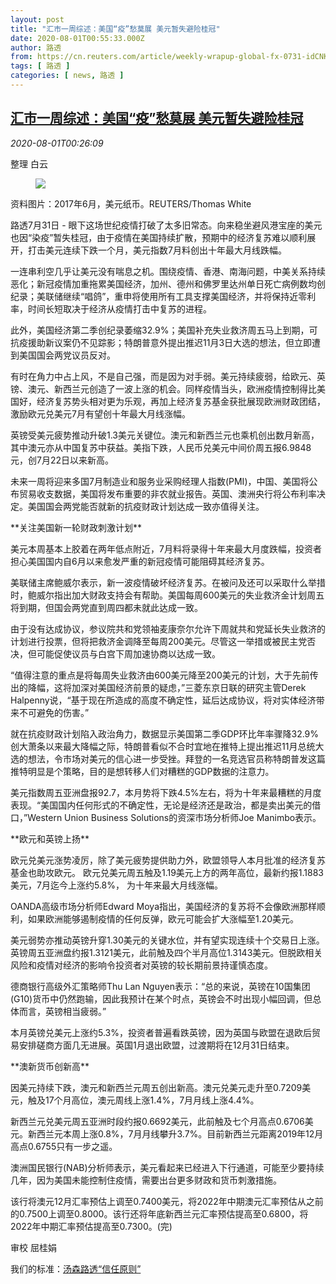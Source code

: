 ```yaml
---
layout: post
title: "汇市一周综述：美国“疫”愁莫展 美元暂失避险桂冠"
date: 2020-08-01T00:55:33.000Z
author: 路透
from: https://cn.reuters.com/article/weekly-wrapup-global-fx-0731-idCNKCS24X3A4
tags: [ 路透 ]
categories: [ news, 路透 ]
---
```

<!--1596243333000-->
[汇市一周综述：美国“疫”愁莫展 美元暂失避险桂冠](https://cn.reuters.com/article/weekly-wrapup-global-fx-0731-idCNKCS24X3A4)
------

<div>
<div><i>2020-08-01T00:26:09</i></div><div class="StandardArticleBody_body"><p>整理 白云 </p><div class="PrimaryAsset_container"><div class="Image_container" tabindex="-1"><figure class="Image_zoom" style="padding-bottom:"><div class="LazyImage_container LazyImage_dark" style="background-image:none"><img src="//s4.reutersmedia.net/resources/r/?m=02&amp;d=20200801&amp;t=2&amp;i=1527929473&amp;r=LYNXNPEG701WU&amp;w=600" aria-label="资料图片：2017年6月，美元纸币。REUTERS/Thomas White"/><div class="LazyImage_image LazyImage_fallback" style="background-image:url(//s4.reutersmedia.net/resources/r/?m=02&amp;d=20200801&amp;t=2&amp;i=1527929473&amp;r=LYNXNPEG701WU&amp;w=600);background-position:center center;background-color:inherit"></div></div><div class="Image_expand-button" aria-label="Expand Image Slideshow" role="button" tabindex="0"></div></figure><figcaption><div class="Image_caption"><span>资料图片：2017年6月，美元纸币。REUTERS/Thomas White</span></div></figcaption></div></div><p>路透7月31日 - 眼下这场世纪疫情打破了太多旧常态。向来稳坐避风港宝座的美元也因“染疫”暂失桂冠，由于疫情在美国持续扩散，预期中的经济复苏难以顺利展开，打击美元连续下跌一个月，美元指数7月料创出十年最大月线跌幅。 </p><p>一连串利空几乎让美元没有喘息之机。围绕疫情、香港、南海问题，中美关系持续恶化；新冠疫情加重拖累美国经济，加州、德州和佛罗里达州单日死亡病例数均创纪录；美联储继续“唱鸽”，重申将使用所有工具支撑美国经济，并将保持近零利率，时间长短取决于经济从疫情打击中复苏的进程。 </p><p>此外，美国经济第二季创纪录萎缩32.9%；美国补充失业救济周五马上到期，可抗疫援助新议案仍不见踪影；特朗普意外提出推迟11月3日大选的想法，但立即遭到美国国会两党议员反对。 </p><p>有时在角力中占上风，不是自己强，而是因为对手弱。美元持续疲弱，给欧元、英镑、澳元、新西兰元创造了一波上涨的机会。同样疫情当头，欧洲疫情控制得比美国好，经济复苏势头相对更为乐观，再加上经济复苏基金获批展现欧洲财政团结，激励欧元兑美元7月有望创十年最大月线涨幅。 </p><p>英镑受美元疲势推动升破1.3美元关键位。澳元和新西兰元也乘机创出数月新高，其中澳元亦从中国复苏中获益。美指下跌，人民币兑美元中间价周五报6.9848元，创7月22日以来新高。 </p><p>未来一周将迎来多国7月制造业和服务业采购经理人指数(PMI)，中国、美国将公布贸易收支数据，美国将发布重要的非农就业报告。英国、澳洲央行将公布利率决定。美国国会两党能否就新的抗疫财政计划达成一致亦值得关注。 </p><p>**关注美国新一轮财政刺激计划** </p><p>美元本周基本上胶着在两年低点附近，7月料将录得十年来最大月度跌幅，投资者担心美国国内自6月以来愈发严重的新冠疫情可能阻碍其经济复苏。 </p><p>美联储主席鲍威尔表示，新一波疫情破坏经济复苏。在被问及还可以采取什么举措时，鲍威尔指出加大财政支持会有帮助。美国每周600美元的失业救济金计划周五将到期，但国会两党直到周四都未就此达成一致。 </p><p>由于没有达成协议，参议院共和党领袖麦康奈尔允许下周就共和党延长失业救济的计划进行投票，但将把救济金调降至每周200美元。尽管这一举措或被民主党否决，但可能促使议员与白宫下周加速协商以达成一致。 </p><p>“值得注意的重点是将每周失业救济由600美元降至200美元的计划，大于先前传出的降幅，这将加深对美国经济前景的疑虑，”三菱东京日联的研究主管Derek Halpenny说，“基于现在所造成的高度不确定性，延后达成协议，将对实体经济带来不可避免的伤害。” </p><p>就在抗疫财政计划陷入政治角力，数据显示美国第二季GDP环比年率骤降32.9%创大萧条以来最大降幅之际，特朗普看似不合时宜地在推特上提出推迟11月总统大选的想法，令市场对美元的信心进一步受挫。拜登的一名竞选官员称特朗普发这篇推特明显是个策略，目的是想转移人们对糟糕的GDP数据的注意力。  </p><p>美元指数周五亚洲盘报92.7，本月势将下跌4.5%左右，将为十年来最糟糕的月度表现。“美国国内任何形式的不确定性，无论是经济还是政治，都是卖出美元的借口，”Western Union Business Solutions的资深市场分析师Joe Manimbo表示。     </p><p>**欧元和英镑上扬** </p><p>欧元兑美元涨势凌厉，除了美元疲势提供助力外，欧盟领导人本月批准的经济复苏基金也助攻欧元。 欧元兑美元周五触及1.19美元上方的两年高位，最新约报1.1883美元，7月迄今上涨约5.8%， 为十年来最大月线涨幅。 </p><p>OANDA高级市场分析师Edward Moya指出，美国经济的复苏将不会像欧洲那样顺利，如果欧洲能够遏制疫情的任何反弹，欧元可能会扩大涨幅至1.20美元。 </p><p>美元弱势亦推动英镑升穿1.30美元的关键水位，并有望实现连续十个交易日上涨。英镑周五亚洲盘约报1.3121美元，此前触及四个半月高位1.3143美元。但脱欧相关风险和疫情对经济的影响令投资者对英镑的较长期前景持谨慎态度。 </p><p>德商银行高级外汇策略师Thu Lan Nguyen表示：“总的来说，英镑在10国集团(G10)货币中仍然跑输，因此我预计在某个时点，英镑会不时出现小幅回调，但总体而言，英镑相当疲弱。” </p><p>本月英镑兑美元上涨约5.3%，投资者普遍看跌英镑，因为英国与欧盟在退欧后贸易安排磋商方面几无进展。英国1月退出欧盟，过渡期将在12月31日结束。 </p><p>**澳新货币创新高** </p><p>因美元持续下跌，澳元和新西兰元周五创出新高。澳元兑美元走升至0.7209美元，触及17个月高位，澳元周线上涨1.4%，7月月线上涨4.4%。 </p><p>新西兰元兑美元周五亚洲时段约报0.6692美元，此前触及七个月高点0.6706美元。新西兰元本周上涨0.8%，7月月线攀升3.7%。目前新西兰元距离2019年12月高点0.6755只有一步之遥。 </p><p>澳洲国民银行(NAB)分析师表示，美元看起来已经进入下行通道，可能至少要持续几年，因为美国未能控制住疫情，需要出台更多财政和货币刺激措施。 </p><p>该行将澳元12月汇率预估上调至0.7400美元，将2022年中期澳元汇率预估从之前的0.7500上调至0.8000。该行还将年底新西兰元汇率预估提高至0.6800，将2022年中期汇率预估提高至0.7300。(完) </p><div class="Attribution_container"><div class="Attribution_attribution"><p class="Attribution_content">审校 屈桂娟 </p></div></div><div class="StandardArticleBody_trustBadgeContainer"><span class="StandardArticleBody_trustBadgeTitle">我们的标准：</span><span class="trustBadgeUrl"><a href="https://www.thomsonreuters.cn/content/dam/openweb/documents/pdf/china/brochures/about-us-1.pdf">汤森路透“信任原则”</a></span></div></div>
</div>
